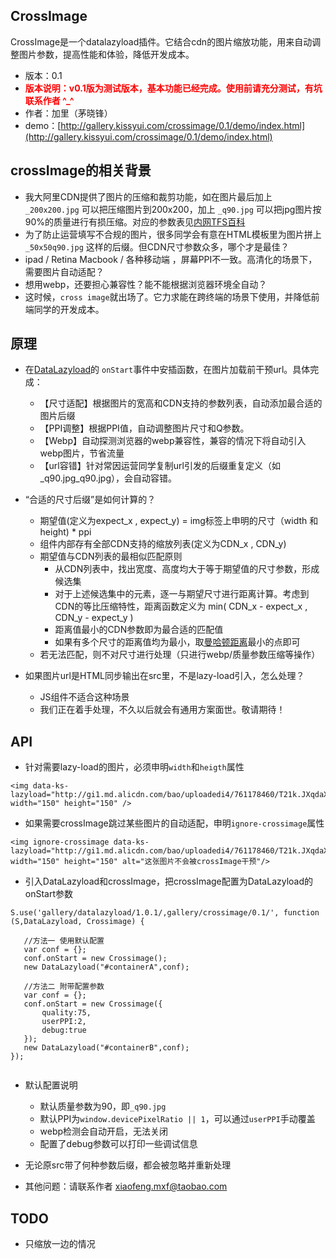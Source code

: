 ## CrossImage

CrossImage是一个datalazyload插件。它结合cdn的图片缩放功能，用来自动调整图片参数，提高性能和体验，降低开发成本。

* 版本：0.1
* <strong style="color:red">版本说明：v0.1版为测试版本，基本功能已经完成。使用前请充分测试，有坑联系作者 ^_^ </strong>
* 作者：加里（茅晓锋）
* demo：[http://gallery.kissyui.com/crossimage/0.1/demo/index.html](http://gallery.kissyui.com/crossimage/0.1/demo/index.html)


## crossImage的相关背景

   * 我大阿里CDN提供了图片的压缩和裁剪功能，如在图片最后加上 ```_200x200.jpg``` 可以把压缩图片到200x200，加上 ```_q90.jpg``` 可以把jpg图片按90%的质量进行有损压缩。对应的参数表见[内网TFS百科](http://baike.corp.taobao.com/index.php/CS_RD/tfs/http_server#.E5.B0.BA.E5.AF.B8.E7.94.B3.E8.AF.B7.E6.B5.81.E7.A8.8B)
   * 为了防止运营填写不合规的图片，很多同学会有意在HTML模板里为图片拼上 ```_50x50q90.jpg``` 这样的后缀。但CDN尺寸参数众多，哪个才是最佳？
   * ipad / Retina Macbook / 各种移动端 ，屏幕PPI不一致。高清化的场景下，需要图片自动适配？
   * 想用webp，还要担心兼容性？能不能根据浏览器环境全自动？
   * 这时候，```cross image```就出场了。它力求能在跨终端的场景下使用，并降低前端同学的开发成本。
   
## 原理

   * 在[DataLazyload](gallery.kissyui.com/datalazyload/1.0.1/guide/index.html)的 ```onStart```事件中安插函数，在图片加载前干预url。具体完成：
     * 【尺寸适配】根据图片的宽高和CDN支持的参数列表，自动添加最合适的图片后缀
     * 【PPI调整】根据PPI值，自动调整图片尺寸和Q参数。
     * 【Webp】自动探测浏览器的webp兼容性，兼容的情况下将自动引入webp图片，节省流量
     * 【url容错】针对常因运营同学复制url引发的后缀重复定义（如 _q90.jpg_q90.jpg），会自动容错。

   * “合适的尺寸后缀”是如何计算的？
     * 期望值(定义为expect_x , expect_y) = img标签上申明的尺寸（width 和 height) * ppi
     * 组件内部存有全部CDN支持的缩放列表(定义为CDN_x , CDN_y)
     * 期望值与CDN列表的最相似匹配原则
       * 从CDN列表中，找出宽度、高度均大于等于期望值的尺寸参数，形成候选集
       * 对于上述候选集中的元素，逐一与期望尺寸进行距离计算。考虑到CDN的等比压缩特性，距离函数定义为 min( CDN_x - expect_x , CDN_y - expect_y )
       * 距离值最小的CDN参数即为最合适的匹配值
       * 如果有多个尺寸的距离值均为最小，取[曼哈顿距离](http://zh.wikipedia.org/zh/%E6%9B%BC%E5%93%88%E9%A0%93%E8%B7%9D%E9%9B%A2)最小的点即可
     * 若无法匹配，则不对尺寸进行处理（只进行webp/质量参数压缩等操作）

   * 如果图片url是HTML同步输出在src里，不是lazy-load引入，怎么处理？
     * JS组件不适合这种场景
     * 我们正在着手处理，不久以后就会有通用方案面世。敬请期待！

## API
   * 针对需要lazy-load的图片，必须申明```width```和```heigth```属性
   
   ```
   <img data-ks-lazyload="http://gi1.md.alicdn.com/bao/uploadedi4/761178460/T21k.JXqdaXXXXXXXX_!!761178460.jpg" width="150" height="150" />      
   ```
   * 如果需要crossImage跳过某些图片的自动适配，申明```ignore-crossimage```属性
   
   ```
   <img ignore-crossimage data-ks-lazyload="http://gi1.md.alicdn.com/bao/uploadedi4/761178460/T21k.JXqdaXXXXXXXX_!!761178460.jpg" width="150" height="150" alt="这张图片不会被crossImage干预"/>      
   ```

   * 引入DataLazyload和crossImage，把crossImage配置为DataLazyload的onStart参数
   
    
   ```
   S.use('gallery/datalazyload/1.0.1/,gallery/crossimage/0.1/', function (S,DataLazyload, Crossimage) {

      //方法一 使用默认配置
      var conf = {};
      conf.onStart = new Crossimage();
      new DataLazyload("#containerA",conf);

      //方法二 附带配置参数
      var conf = {};
      conf.onStart = new Crossimage({
          quality:75,
          userPPI:2,
          debug:true
      });
      new DataLazyload("#containerB",conf);
   });
    
   ```

   * 默认配置说明
     * 默认质量参数为90，即```_q90.jpg```
     * 默认PPI为```window.devicePixelRatio || 1```，可以通过```userPPI```手动覆盖
     * webp检测会自动开启，无法关闭
     * 配置了debug参数可以打印一些调试信息

   * 无论原src带了何种参数后缀，都会被忽略并重新处理

   * 其他问题：请联系作者 xiaofeng.mxf@taobao.com

## TODO
   * 只缩放一边的情况
